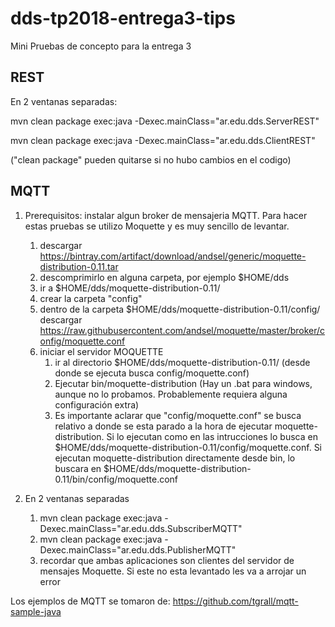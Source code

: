 # dds-tp2018-entrega3-tips
Mini Pruebas de concepto para la entrega 3

## REST

En 2 ventanas separadas:

mvn clean package  exec:java -Dexec.mainClass="ar.edu.dds.ServerREST"

mvn clean package  exec:java -Dexec.mainClass="ar.edu.dds.ClientREST"

("clean package" pueden quitarse si no hubo cambios en el codigo)

## MQTT

1. Prerequisitos: instalar algun broker de mensajeria MQTT. 
Para hacer estas pruebas se utilizo Moquette y es muy sencillo de levantar.
   1. descargar https://bintray.com/artifact/download/andsel/generic/moquette-distribution-0.11.tar
   1. descomprimirlo en alguna carpeta, por ejemplo $HOME/dds
   1. ir a $HOME/dds/moquette-distribution-0.11/
   1. crear la carpeta "config"
   1. dentro de la carpeta $HOME/dds/moquette-distribution-0.11/config/ descargar 
https://raw.githubusercontent.com/andsel/moquette/master/broker/config/moquette.conf
   1.  iniciar el servidor MOQUETTE 
       1. ir al directorio $HOME/dds/moquette-distribution-0.11/ (desde donde se ejecuta busca config/moquette.conf)
       1. Ejecutar bin/moquette-distribution (Hay un .bat para windows, aunque no lo probamos. Probablemente requiera alguna configuración extra) 
       1. Es importante aclarar que "config/moquette.conf" se busca relativo a donde se esta parado a la hora de ejecutar moquette-distribution. Si lo ejecutan como en las intrucciones lo busca en  $HOME/dds/moquette-distribution-0.11/config/moquette.conf. Si ejecutan moquette-distribution directamente desde bin, lo buscara en $HOME/dds/moquette-distribution-0.11/bin/config/moquette.conf
2. En  2 ventanas separadas 

   1. mvn clean package  exec:java -Dexec.mainClass="ar.edu.dds.SubscriberMQTT"
   1. mvn clean package  exec:java -Dexec.mainClass="ar.edu.dds.PublisherMQTT"
   1. recordar que ambas aplicaciones son clientes del servidor de mensajes Moquette. Si este no esta levantado les va a arrojar un error



Los ejemplos de MQTT se tomaron de:
https://github.com/tgrall/mqtt-sample-java



